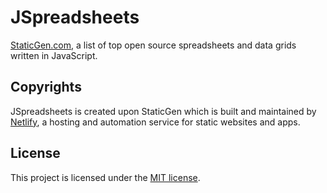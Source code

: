 # JSpreadsheets

[StaticGen.com](http://www.jspreadsheets.com), a list of top open source spreadsheets and data grids written in JavaScript.

## Copyrights

JSpreadsheets is created upon StaticGen which is built and maintained by [Netlify](https://www.netlify.com), a hosting and automation service for static websites and apps.

## License
This project is licensed under the [MIT license](http://opensource.org/licenses/MIT).
